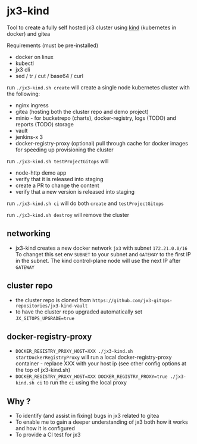 # jx3-kind
Tool to create a fully self hosted jx3 cluster using [kind](https://kind.sigs.k8s.io/) (kubernetes in docker) and gitea

Requirements (must be pre-installed)
* docker on linux
* kubectl
* jx3 cli
* sed / tr / cut / base64 / curl

run `./jx3-kind.sh create` will create a single node kubernetes cluster with the following:

* nginx ingress
* gitea (hosting both the cluster repo and demo project)
* minio - for bucketrepo (charts), docker-registry, logs (TODO) and reports (TODO) storage
* vault
* jenkins-x 3
* docker-registry-proxy (optional) pull through cache for docker images for speeding up provisioning the cluster

run `./jx3-kind.sh testProjectGitops` will
* node-http demo app
* verify that it is released into staging
* create a PR to change the content
* verify that a new version is released into staging

run `./jx3-kind.sh ci` will do both `create` and `testProjectGitops`

run `./jx3-kind.sh destroy` will remove the cluster

## networking

* jx3-kind creates a new docker network `jx3` with subnet `172.21.0.0/16`  To changet this set env `SUBNET` to your subnet and `GATEWAY` to the first IP in the subnet.  The kind control-plane node will use the next IP after `GATEWAY`

## cluster repo

* the cluster repo is cloned from `https://github.com/jx3-gitops-repositories/jx3-kind-vault`
* to have the cluster repo upgraded automatically set `JX_GITOPS_UPGRADE=true`
  
## docker-registry-proxy

* `DOCKER_REGISTRY_PROXY_HOST=XXX ./jx3-kind.sh startDockerRegistryProxy` will run a local docker-registry-proxy container - replace XXX with your host ip (see other config options at the top of jx3-kind.sh)
* `DOCKER_REGISTRY_PROXY_HOST=XXX DOCKER_REGISTRY_PROXY=true ./jx3-kind.sh ci` to run the `ci` using the local proxy

## Why ?

* To identify (and assist in fixing) bugs in jx3 related to gitea
* To enable me to gain a deeper understanding of jx3 both how it works and how it is configured
* To provide a CI test for jx3